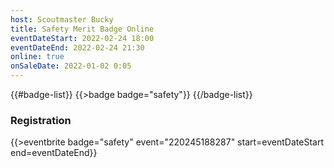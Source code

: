 ```yaml
---
host: Scoutmaster Bucky
title: Safety Merit Badge Online
eventDateStart: 2022-02-24 18:00
eventDateEnd: 2022-02-24 21:30
online: true
onSaleDate: 2022-01-02 0:05
---
```


{{#badge-list}}
{{>badge badge="safety"}}
{{/badge-list}}

### Registration

{{>eventbrite badge="safety" event="220245188287" start=eventDateStart end=eventDateEnd}}
